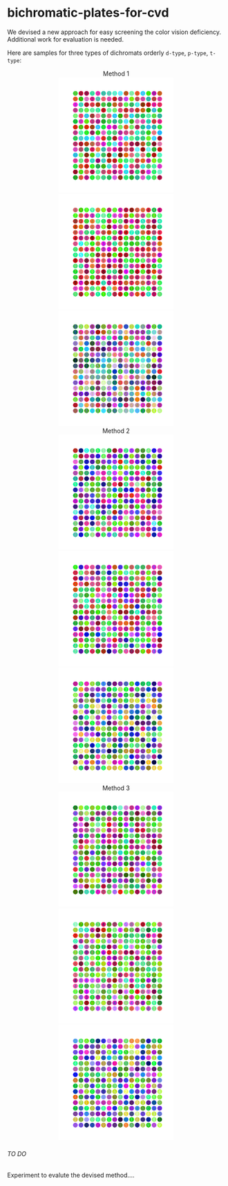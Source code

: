 # bichromatic-plates-for-cvd
We devised a new approach for easy screening the color vision deficiency. Additional work for evaluation is needed.

Here are samples for three types of dichromats orderly `d-type`, `p-type`, `t-type`:
<div>
<div><center class="half">Method 1</center></div>
<center class="half">
    <img src="https://github.com/wilixx/bichromatic-plates-for-cvd/blob/master/plates-samples/d-type-samples/d_big_plate_16x162019-02-14-15-25-33.png" width="266"/><img src="https://github.com/wilixx/bichromatic-plates-for-cvd/blob/master/plates-samples/p-type-samples/p_big_plate_16x162019-02-16-11-35-54.png" width="266"/><img src="https://github.com/wilixx/bichromatic-plates-for-cvd/blob/master/plates-samples/t-type-samples/t_big_plate_16x162019-02-16-11-45-47.png" width="266"/>
</center>
</div>
<div>

<div><center class="half">Method 2</center></div>
<center class="half">
    <img src="https://github.com/wilixx/bichromatic-plates-for-cvd/blob/master/plates-samples/anotherMethod/d_dataset16x16.png" width="266"/><img src="https://github.com/wilixx/bichromatic-plates-for-cvd/blob/master/plates-samples/anotherMethod/p_dataset16x16.png" width="266"/><img src="https://github.com/wilixx/bichromatic-plates-for-cvd/blob/master/plates-samples/anotherMethod/t_dataset_m316x16.png" width="266"/>
</center>
</div>
<div>
<div><center class="half">Method 3</center></div>
<center class="half">
    <img src="https://github.com/wilixx/bichromatic-plates-for-cvd/blob/master/plates-samples/method_3/d_dataset_m316x16.png" width="266"/><img src="https://github.com/wilixx/bichromatic-plates-for-cvd/blob/master/plates-samples/method_3/p_dataset_m316x16.png" width="266"/><img src="https://github.com/wilixx/bichromatic-plates-for-cvd/blob/master/plates-samples/method_3/t_dataset_m316x16.png" width="266"/>
</center>
</div>


###### TO DO
Experiment to evalute the devised method....

